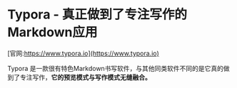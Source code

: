 # Typora - 真正做到了专注写作的Markdown应用

[官网:https://www.typora.io](https://www.typora.io)

Typora 是一款很有特色Markdown书写软件，与其他同类软件不同的是它真的做到了专注写作，**它的预览模式与写作模式无缝融合。**